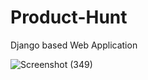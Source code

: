 # Product-Hunt
Django based Web Application

![Screenshot (349)](https://user-images.githubusercontent.com/46120375/61487147-c2e44480-a9c2-11e9-9f45-ed109c29d838.png)
